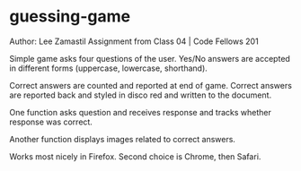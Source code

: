 # guessing-game

Author: Lee Zamastil
Assignment from Class 04 | Code Fellows 201

Simple game asks four questions of the user. Yes/No answers are accepted in different forms (uppercase, lowercase, shorthand).

Correct answers are counted and reported at end of game. Correct answers are reported back and styled in disco red and written to the document.

One function asks question and receives response and tracks whether response was correct.

Another function displays images related to correct answers.

Works most nicely in Firefox. Second choice is Chrome, then Safari.
